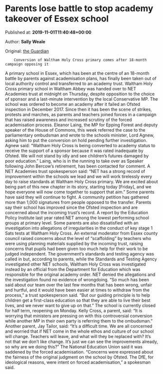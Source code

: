 
# Parents lose battle to stop academy takeover of Essex school

Published at: **2019-11-01T11:40:48+00:00**

Author: **Sally Weale**

Original: [the Guardian](https://www.theguardian.com/education/2019/nov/01/parents-lose-battle-stop-academy-takeover-essex-school-waltham-holy-cross)


        Conversion of Waltham Holy Cross primary comes after 18-month campaign opposing it
      
A primary school in Essex, which has been at the centre of an 18-month battle by parents against academisation plans, has finally been taken out of local authority control and transferred to an academy trust.
Waltham Holy Cross primary school in Waltham Abbey was handed over to NET Academies trust at midnight on Thursday, despite opposition to the choice of sponsor and a last-minute intervention by the local Conservative MP.
The school was ordered to become an academy after it failed an Ofsted inspection in December 2017. Since then it has been the scene of strikes, protests and marches, as parents and teachers joined forces in a campaign that has raised awareness and increased scrutiny of the forced academisation process.
Eleanor Laing, the MP for Epping Forest and deputy speaker of the House of Commons, this week referred the case to the parliamentary ombudsman and wrote to the schools minister, Lord Agnew, asking him to put the conversion on hold pending further investigation.
Agnew said: “Waltham Holy Cross is being converted to academy status to receive the support of a sponsor because it was rated inadequate by Ofsted. We will not stand by idly and see children’s futures damaged by poor education.” Laing, who is in the running to take over as Speaker following John Bercow’s retirement, has been contacted for comment.
A NET Academies trust spokesperson said: “NET has a strong record of improvement within the schools we lead and we will work tirelessly every day to raise standards at Waltham Holy Cross primary. We are excited about being part of this new chapter in its story, starting today [Friday], and we hope everyone will now come together to support that aim.”
Some parents have said they will continue to fight. A community petition has gathered more than 1,000 signatures from people opposed to the transfer. Parents say their school has improved since the Ofsted inspection and are concerned about the incoming trust’s record. A report by the Education Policy Institute last year rated NET among the lowest performing school groups at primary level.
Some parents are also dissatisfied with an investigation into allegations of irregularities in the conduct of key stage 1 Sats tests at Waltham Holy Cross. An external moderator from Essex county council raised concerns about the level of “scaffolding” by teachers who were using planning materials supplied by the incoming trust, raising concerns that pupils had been given too much help for their work to be judged independent.
The government’s standards and testing agency was called in but, according to parents, while the Standards and Testing Agency investigated other NET schools, Waltham Holy Cross was investigated instead by an official from the Department for Education which was responsible for the original academy order.
NET denied the allegations and the investigation found no evidence of wrongdoing. “So much has been said about our team over the last few months that has been wrong, unfair and hurtful, and it would have been easier at times to withdraw from the process,” a trust spokesperson said. “But our guiding principle is to help children get a first-class education so that they are able to live their best lives, and we never want to give up on that.”
The school is currently closed for half term, reopening on Monday. Kelly Cross, a parent, said: “It is worrying that ministers are pressing on with this controversial conversion while another MP in their own party is referring them to the ombudsman.”
Another parent, Jay Tailor, said: “It’s a difficult time. We are all concerned and worried that if NET come in the whole ethos and culture of our school will change. Teachers will leave, and what will they be replaced with? It’s not that we don’t like change. It’s just we can see the improvements already, so why are we doing this?”
The National Education Union said it was saddened by the forced academisation. “Concerns were expressed about the fairness of the original judgment on the school by Ofsted. The DfE, for ideological reasons, were intent on forced academisation,” a spokesman said.
